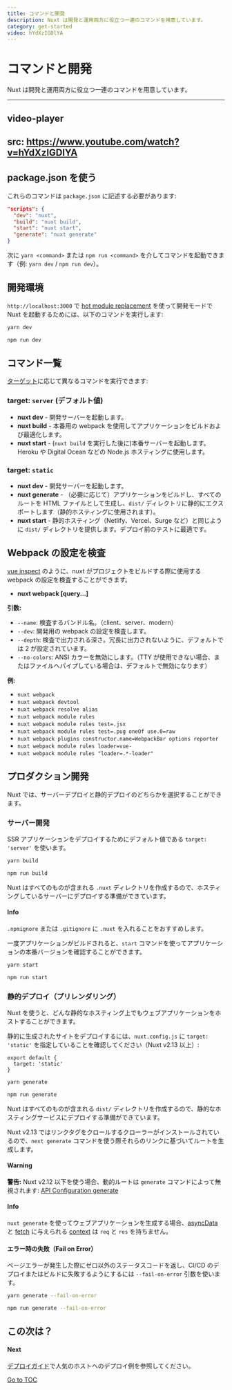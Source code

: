 ```yaml
---
title: コマンドと開発
description: Nuxt は開発と運用両方に役立つ一連のコマンドを用意しています。
category: get-started
video: hYdXzIGDlYA
---
```

# コマンドと開発

Nuxt は開発と運用両方に役立つ一連のコマンドを用意しています。

---

video-player
---
src: https://www.youtube.com/watch?v=hYdXzIGDlYA
---


## package.json を使う

これらのコマンドは `package.json` に記述する必要があります:

```json
"scripts": {
  "dev": "nuxt",
  "build": "nuxt build",
  "start": "nuxt start",
  "generate": "nuxt generate"
}
```

次に `yarn <command>` または `npm run <command>` を介してコマンドを起動できます（例: `yarn dev` / `npm run dev`）。

## 開発環境

`http://localhost:3000` で [hot module replacement](https://webpack.js.org/concepts/hot-module-replacement/) を使って開発モードで Nuxt を起動するためには、以下のコマンドを実行します:



```bash [Yarn]
yarn dev
```
```bash [NPM]
npm run dev
```


## コマンド一覧

[ターゲット](./features/deployment-targets)に応じて異なるコマンドを実行できます:

### target: `server` (デフォルト値)

- **nuxt dev** - 開発サーバーを起動します。
- **nuxt build** - 本番用の webpack を使用してアプリケーションをビルドおよび最適化します。
- **nuxt start** -  (`nuxt build` を実行した後に)本番サーバーを起動します。Heroku や Digital Ocean などの Node.js ホスティングに使用します。

### target: `static`

- **nuxt dev** - 開発サーバーを起動します。
- **nuxt generate** - （必要に応じて）アプリケーションをビルドし、すべてのルートを HTML ファイルとして生成し、`dist/` ディレクトリに静的にエクスポートします（静的ホスティングに使用されます）。
- **nuxt start** -  静的ホスティング（Netlify、Vercel、Surge など）と同じように `dist/` ディレクトリを提供します。デプロイ前のテストに最適です。

## Webpack の設定を検査

[vue inspect](https://cli.vuejs.org/guide/webpack.html#inspecting-the-project-s-webpack-config) のように、nuxt がプロジェクトをビルドする際に使用する webpack の設定を検査することができます。

- **nuxt webpack [query...]**

**引数:**

- `--name`: 検査するバンドル名。（client、server、modern）
- `--dev`: 開発用の webpack の設定を検査します。
- `--depth`: 検査で出力される深さ。冗長に出力されないように、デフォルトでは 2 が設定されています。
- `--no-colors`: ANSI カラーを無効にします。（TTY が使用できない場合、またはファイルへパイプしている場合は、デフォルトで無効になります）

**例:**

- `nuxt webpack`
- `nuxt webpack devtool`
- `nuxt webpack resolve alias`
- `nuxt webpack module rules`
- `nuxt webpack module rules test=.jsx`
- `nuxt webpack module rules test=.pug oneOf use.0=raw`
- `nuxt webpack plugins constructor.name=WebpackBar options reporter`
- `nuxt webpack module rules loader=vue-`
- `nuxt webpack module rules "loader=.*-loader"`

## プロダクション開発

Nuxt では、サーバーデプロイと静的デプロイのどちらかを選択することができます。

### サーバー開発

SSR アプリケーションをデプロイするためにデフォルト値である `target: 'server'` を使います。


```bash [Yarn]
yarn build
```
```bash [NPM]
npm run build
```


Nuxt はすべてのものが含まれる `.nuxt` ディレクトリを作成するので、ホスティングしているサーバーにデプロイする準備ができています。

#### Info
`.npmignore` または `.gitignore` に `.nuxt` を入れることをおすすめします。


一度アプリケーションがビルドされると、`start` コマンドを使ってアプリケーションの本番バージョンを確認することができます。


```bash [Yarn]
yarn start
```
```bash [NPM]
npm run start
```


### 静的デプロイ（プリレンダリング）

Nuxt を使うと、どんな静的なホスティング上でもウェブアプリケーションをホストすることができます。

静的に生成されたサイトをデプロイするには、`nuxt.config.js` に `target: 'static'` を指定していることを確認してください（Nuxt v2.13 以上）:

```js{}[nuxt.config.js]
export default {
  target: 'static'
}
```


```bash [Yarn]
yarn generate
```
```bash [NPM]
npm run generate
```


Nuxt はすべてのものが含まれる `dist/` ディレクトリを作成するので、静的なホスティングサービスにデプロイする準備ができています。

Nuxt v2.13 ではリンクタグをクロールするクローラーがインストールされているので、`next generate` コマンドを使う際それらのリンクに基づいてルートを生成します。


#### Warning
**警告:** Nuxt v2.12 以下を使う場合、動的ルートは `generate` コマンドによって無視されます: [API Configuration generate](./configuration-glossary/configuration-generate)


#### Info
`nuxt generate` を使ってウェブアプリケーションを生成する場合、[asyncData](./features/data-fetching#async-data) と [fetch](./features/data-fetching#the-fetch-hook) に与えられる [context](./internals-glossary/context) は `req` と `res` を持ちません。


#### **エラー時の失敗（Fail on Error）**

ページエラーが発生した際にゼロ以外のステータスコードを返し、CI/CD のデプロイまたはビルドに失敗するようにするには `--fail-on-error` 引数を使います。


```bash [Yarn]
yarn generate --fail-on-error
```
```bash [NPM]
npm run generate --fail-on-error
```


## この次は？

#### Next
[デプロイガイド](/deployments)で人気のホストへのデプロイ例を参照してください。

<span style='float: footnote;'><a href="../index.html#toc">Go to TOC</a></span>
